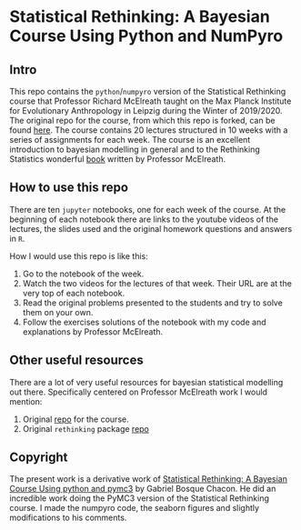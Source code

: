 # Statistical Rethinking: A Bayesian Course Using Python and NumPyro

## Intro

This repo contains the `python`/`numpyro` version of the Statistical Rethinking course that Professor Richard McElreath taught on the Max Planck Institute for Evolutionary Anthropology in Leipzig during the Winter of 2019/2020. The original repo for the course, from which this repo is forked, can be found [here](https://github.com/rmcelreath/statrethinking_winter2019). The course contains 20 lectures structured in 10 weeks with a series of assignments for each week.  The course is an excellent introduction to bayesian modelling in general and to the Rethinking Statistics wonderful [book](https://xcelab.net/rm/statistical-rethinking/) written by Professor McElreath.

## How to use this repo

There are ten `jupyter` notebooks, one for each week of the course. At the beginning of each notebook there are links to the youtube videos of the lectures, the slides used and the original homework questions and answers in `R`.

How I would use this repo is like this:

1. Go to the notebook of the week.
2. Watch the two videos for the lectures of that week. Their URL are at the very top of each notebook.
3. Read the original problems presented to the students and try to solve them on your own.
4. Follow the exercises solutions of the notebook with my code and explanations by Professor McElreath.

## Other useful resources

There are a lot of very useful resources for bayesian statistical modelling out there. Specifically centered on Professor McElreath work I would mention:

1. Original [repo](https://github.com/rmcelreath/statrethinking_winter2019) for the course.
2. Original `rethinking` package [repo](https://github.com/rmcelreath/rethinking)

## Copyright

The present work is a derivative work of [Statistical Rethinking: A Bayesian Course Using python and pymc3](https://github.com/gbosquechacon/statrethink_course_in_pymc3) by Gabriel Bosque Chacon. He did an incredible work doing the PyMC3 version of the Statistical Rethinking course. I made the numpyro code, the seaborn figures and slightly modifications to his comments.
